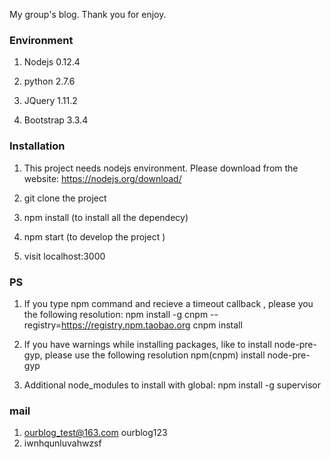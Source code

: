 My group's blog. Thank you for enjoy.

### Environment ###
1. Nodejs 0.12.4

2. python 2.7.6 

3. JQuery 1.11.2

4. Bootstrap 3.3.4

### Installation ###
1. This project needs nodejs environment. Please download from the website: https://nodejs.org/download/

2. git clone the project

3. npm install (to install all the dependecy)

4. npm start (to develop the project )

5. visit localhost:3000 

### PS ###
1. If you type npm command and recieve a timeout callback , please you the following resolution: 
	npm install -g cnpm --registry=https://registry.npm.taobao.org
    cnpm install

2. If you have warnings while installing packages, like to install node-pre-gyp, please use the following resolution
	npm(cnpm) install node-pre-gyp

3. Additional node_modules to install with global: 
   npm install -g supervisor  

### mail ###
1. ourblog_test@163.com ourblog123
2. iwnhqunluvahwzsf
